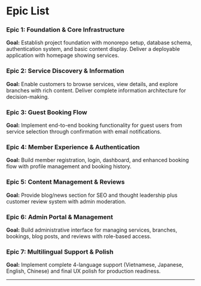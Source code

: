 # Epic List

### Epic 1: Foundation & Core Infrastructure
**Goal:** Establish project foundation with monorepo setup, database schema, authentication system, and basic content display. Deliver a deployable application with homepage showing services.

### Epic 2: Service Discovery & Information
**Goal:** Enable customers to browse services, view details, and explore branches with rich content. Deliver complete information architecture for decision-making.

### Epic 3: Guest Booking Flow
**Goal:** Implement end-to-end booking functionality for guest users from service selection through confirmation with email notifications.

### Epic 4: Member Experience & Authentication
**Goal:** Build member registration, login, dashboard, and enhanced booking flow with profile management and booking history.

### Epic 5: Content Management & Reviews
**Goal:** Provide blog/news section for SEO and thought leadership plus customer review system with admin moderation.

### Epic 6: Admin Portal & Management
**Goal:** Build administrative interface for managing services, branches, bookings, blog posts, and reviews with role-based access.

### Epic 7: Multilingual Support & Polish
**Goal:** Implement complete 4-language support (Vietnamese, Japanese, English, Chinese) and final UX polish for production readiness.

---
